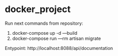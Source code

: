 # docker_project
Run next commands from repository:

1) docker-compose up -d —build
2) docker-compose run —rm artisan migrate

Entypoint: http://localhost:8088/api/documentation
